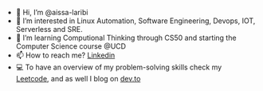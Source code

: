 - 👋 Hi, I’m @aissa-laribi
- 👀 I’m interested in Linux Automation, Software Engineering, Devops, IOT, Serverless and SRE.
- 🌱 I’m learning Computional Thinking through CS50 and starting the Computer Science course @UCD 
- 📫 How to reach me? [Linkedin](https://www.linkedin.com/in/aissa-laribi-3704b8162/)
- :computer: To have an overview of my problem-solving skills check my [Leetcode]( https://leetcode.com/aissa-laribi/), and as well I blog on [dev.to](https://dev.to/aissalaribi)
<!---
aissa-laribi/aissa-laribi is a ✨ special ✨ repository because its `README.md` (this file) appears on your GitHub profile.
You can click the Preview link to take a look at your changes.
--->

